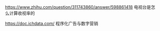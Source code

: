 

https://www.zhihu.com/question/311743860/answer/598861418 电视台是怎么计算收视率的

https://doc.ichdata.com/ 程序化广告与数字营销
